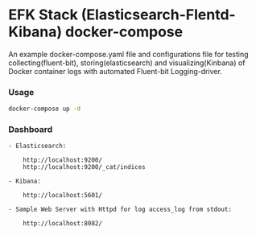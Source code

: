 EFK Stack (Elasticsearch-Flentd-Kibana) docker-compose
================================================
An example docker-compose.yaml file and configurations file for testing collecting(fluent-bit), storing(elasticsearch) and visualizing(Kinbana) of Docker container logs with automated Fluent-bit Logging-driver.  

### Usage

```bash
docker-compose up -d
```

### Dashboard  

    - Elasticsearch: 
```
    http://localhost:9200/  
    http://localhost:9200/_cat/indices
```

    - Kibana: 
```
    http://localhost:5601/  
```

    - Sample Web Server with Httpd for log access_log from stdout: 
```
    http://localhost:8082/  
```


